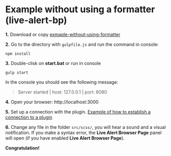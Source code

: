 # Example without using a formatter (live-alert-bp)

**1.** Download or copy [exmaple-without-using-formatter](https://github.com/Yuriy-Svetlov/live-alert-bp/tree/master/documentation/examples/gulp/without-formatter)

**2.** Go to the directory with `gulpfile.js` and run the command in console: 

```shell
npm install
```

**3.** Double-clisk on **start.bat** or run in console 

```shell
gulp start
```
In the console you should see the following message:

> Server started | host: 127.0.0.1 | port: 8080

**4.** 
Open your browser: http://localhost:3000

**5.** Set up a connection with the plugin. [Example of how to establish a connection to a plugin](https://github.com/Yuriy-Svetlov/live-alert-bp/tree/master/documentation/examples/%D1%81onnect_to_server)

**6.** Change any file in the folder `src/scss/`, you will hear a sound and a visual notification. If you make a syntax error, the **Live Alert Browser Page** panel will open (if you have enabled **Live Alert Browser Page**).

**Congratulation!**




